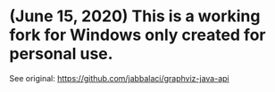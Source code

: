 # (June 15, 2020) This is a working fork for Windows only created for personal use.

See original: https://github.com/jabbalaci/graphviz-java-api